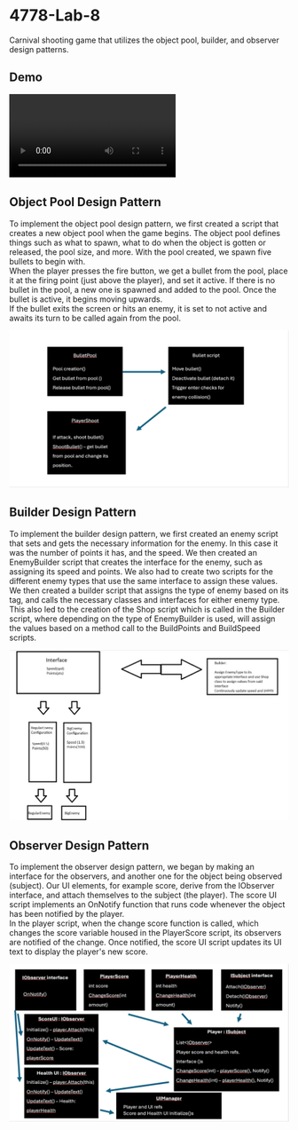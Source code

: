 # 4778-Lab-8
Carnival shooting game that utilizes the object pool, builder, and observer design patterns.

## Demo
<video controls src="Lab8_Demo-1.mp4" title="Title"></video>

## Object Pool Design Pattern
To implement the object pool design pattern, we first created a script that creates a new object pool when the game begins. The object pool defines things such as what to spawn, what to do when the object is gotten or released, the pool size, and more. With the pool created, we spawn five bullets to begin with.  
When the player presses the fire button, we get a bullet from the pool, place it at the firing point (just above the player), and set it active. If there is no bullet in the pool, a new one is spawned and added to the pool. Once the bullet is active, it begins moving upwards.  
If the bullet exits the screen or hits an enemy, it is set to not active and awaits its turn to be called again from the pool.  

![Object Pool Design Pattern](<Diagrams/Object-Pool-Diagram.png>)

## Builder Design Pattern
To implement the builder design pattern, we first created an enemy script that sets and gets the necessary information for the enemy. In this case it was the number of points it has, and the speed.  We then created an EnemyBuilder script that creates the interface for the enemy, such as assigning its speed and points. We also had to create two scripts for the different enemy types 
that use the same interface to assign these values. We then created a builder script that assigns the type of enemy based on its tag, and calls the necessary classes and interfaces for either enemy type. This also led to the creation of the Shop script which is called in the Builder script, where depending on the type of EnemyBuilder is used, will assign the values based on a method call 
to the BuildPoints and BuildSpeed scripts.  

![Builder Design Pattern Diagram](<Diagrams/Builder Diagram.jpg>)

## Observer Design Pattern
To implement the observer design pattern, we began by making an interface for the observers, and another one for the object being observed (subject). Our UI elements, for example score, derive from the IObserver interface, and attach themselves to the subject (the player). The score UI script implements an OnNotify function that runs code whenever the object has been notified by the player.  
In the player script, when the change score function is called, which changes the score variable housed in the PlayerScore script, its observers are notified of the change. Once notified, the score UI script updates its UI text to display the player's new score.  

![Observer Design Pattern Diagram](<Diagrams/Observer-Diagram.png>)
